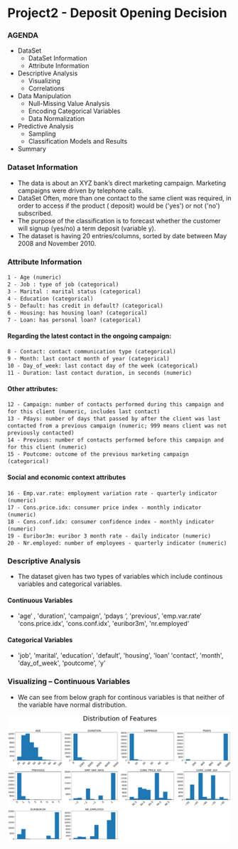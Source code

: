 # Project2 - Deposit Opening Decision

 ### AGENDA
- DataSet 
    - DataSet Information
    - Attribute Information
- Descriptive Analysis
    - Visualizing
    - Correlations
- Data Manipulation
    - Null-Missing Value Analysis
    - Encoding Categorical Variables
    - Data Normalization
- Predictive Analysis
    - Sampling
    - Classification Models and Results
- Summary

### Dataset Information

- The data is about an XYZ bank’s direct marketing campaign. Marketing campaigns were driven by telephone calls.
- DataSet Often, more than one contact to the same client was required, in order to access if the product ( deposit) would be ('yes') or not ('no') subscribed.
- The purpose of the classification is to forecast whether the customer will signup (yes/no) a term deposit (variable y).
- The dataset is having 20 entries/columns, sorted by date between May 2008 and November 2010.

### Attribute Information

    1 - Age (numeric)
    2 - Job : type of job (categorical)
    3 - Marital : marital status (categorical)
    4 - Education (categorical)
    5 - Default: has credit in default? (categorical)
    6 - Housing: has housing loan? (categorical)
    7 - Loan: has personal loan? (categorical)

#### Regarding the latest contact in the ongoing campaign:
    8 - Contact: contact communication type (categorical)
    9 - Month: last contact month of year (categorical)
    10 - Day_of_week: last contact day of the week (categorical)
    11 - Duration: last contact duration, in seconds (numeric)

#### Other attributes:
    12 - Campaign: number of contacts performed during this campaign and for this client (numeric, includes last contact)
    13 - Pdays: number of days that passed by after the client was last contacted from a previous campaign (numeric; 999 means client was not previously contacted)
    14 - Previous: number of contacts performed before this campaign and for this client (numeric)
    15 - Poutcome: outcome of the previous marketing campaign (categorical)

#### Social and economic context attributes
    16 - Emp.var.rate: employment variation rate - quarterly indicator (numeric)
    17 - Cons.price.idx: consumer price index - monthly indicator (numeric) 
    18 - Cons.conf.idx: consumer confidence index - monthly indicator (numeric) 
    19 - Euribor3m: euribor 3 month rate - daily indicator (numeric)
    20 - Nr.employed: number of employees - quarterly indicator (numeric)
    
### Descriptive Analysis
- The dataset given has two types of variables which include continous variables and categorical variables.

#### Continuous Variables

- 'age‘ , 'duration', 'campaign', ‘pdays ‘, 'previous', 'emp.var.rate‘
'cons.price.idx', 'cons.conf.idx', 'euribor3m', 'nr.employed'

#### Categorical Variables

- 'job', 'marital', 'education', 'default', 'housing', 'loan’
'contact', 'month', 'day_of_week', 'poutcome', 'y'

### Visualizing – Continuous Variables

- We can see from below graph for continous variables is that neither of the variable have normal distribution.

![p1](/assets/p1.png) 
